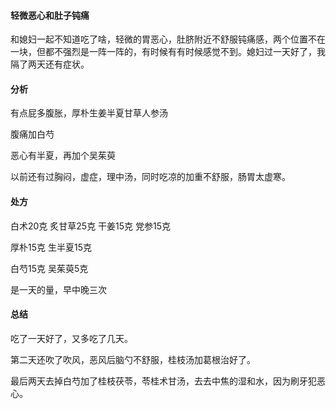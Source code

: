 #### 轻微恶心和肚子钝痛

和媳妇一起不知道吃了啥，轻微的胃恶心，肚脐附近不舒服钝痛感，两个位置不在一块，但都不强烈是一阵一阵的，有时候有有时候感觉不到。媳妇过一天好了，我隔了两天还有症状。

#### 分析

有点屁多腹胀，厚朴生姜半夏甘草人参汤

腹痛加白芍

恶心有半夏，再加个吴茱萸

以前还有过胸闷，虚症，理中汤，同时吃凉的加重不舒服，肠胃太虚寒。

#### 处方

白术20克 炙甘草25克 干姜15克 党参15克

厚朴15克 生半夏15克 

白芍15克 吴茱萸5克

是一天的量，早中晚三次

#### 总结

吃了一天好了，又多吃了几天。

第二天还吹了吹风，恶风后脑勺不舒服，桂枝汤加葛根治好了。

最后两天去掉白芍加了桂枝茯苓，苓桂术甘汤，去去中焦的湿和水，因为刷牙犯恶心。
